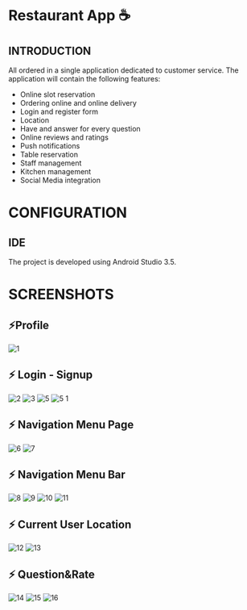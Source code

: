 # Restaurant App :coffee: 

## INTRODUCTION
All ordered in a single application dedicated to customer service.
The application will contain the following features:
* Online slot reservation 
* Ordering online and online delivery
* Login and register form
* Location
* Have and answer for every question
* Online reviews and ratings
* Push notifications
* Table reservation
* Staff management
* Kitchen management
* Social Media integration

# CONFIGURATION
## IDE

The project is developed using Android Studio 3.5.

# SCREENSHOTS
 ## ⚡Profile
![1](https://user-images.githubusercontent.com/44116298/123420495-e5723580-d5bb-11eb-8e3c-7061f85d8070.png)


 ## ⚡ Login - Signup
![2](https://user-images.githubusercontent.com/44116298/123420542-f6bb4200-d5bb-11eb-906f-aee6ab495143.png)
![3](https://user-images.githubusercontent.com/44116298/123420563-fde25000-d5bb-11eb-94c9-2e6b50e0704b.png)
![5](https://user-images.githubusercontent.com/44116298/123420623-105c8980-d5bc-11eb-9a0e-3e9ba2efa5ae.png)
![5 1](https://user-images.githubusercontent.com/44116298/123420719-32560c00-d5bc-11eb-812f-a1c0437640e9.png)

## ⚡ Navigation Menu Page
![6](https://user-images.githubusercontent.com/44116298/123420928-7c3ef200-d5bc-11eb-83ce-e8d892936591.png)
![7](https://user-images.githubusercontent.com/44116298/123420947-8103a600-d5bc-11eb-9711-8faa8d292bde.png)


## ⚡ Navigation Menu Bar
![8](https://user-images.githubusercontent.com/44116298/123420977-8c56d180-d5bc-11eb-955d-d25a4180bad5.png)
![9](https://user-images.githubusercontent.com/44116298/123420983-8fea5880-d5bc-11eb-83dd-5772691a5ec4.png)
![10](https://user-images.githubusercontent.com/44116298/123421004-9547a300-d5bc-11eb-9e42-012f950b86f8.png)
![11](https://user-images.githubusercontent.com/44116298/123421014-9aa4ed80-d5bc-11eb-9dbd-1ab48e7814d7.png)


## ⚡ Current User Location
![12](https://user-images.githubusercontent.com/44116298/123421053-a7294600-d5bc-11eb-8381-31af7972c026.png)
![13](https://user-images.githubusercontent.com/44116298/123421066-aabccd00-d5bc-11eb-8577-edd06a9ffeb8.png)

## ⚡ Question&Rate
![14](https://user-images.githubusercontent.com/44116298/123421098-b3150800-d5bc-11eb-8bce-066e2b27dac7.png)
![15](https://user-images.githubusercontent.com/44116298/123421104-b60ff880-d5bc-11eb-8d04-53fa3e4365eb.png)
![16](https://user-images.githubusercontent.com/44116298/123421117-ba3c1600-d5bc-11eb-98c2-0cbb1d4d98cf.png)








